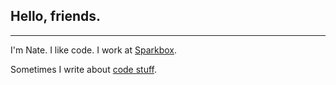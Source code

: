 ## Hello, friends.

---

I'm Nate. I like code. I work at [Sparkbox](https://seesparkbox.com).

Sometimes I write about [code stuff](/articles).

